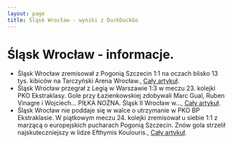 ```yaml
---
layout: page
title: Śląsk Wrocław - wyniki z DuckDuckGo
---
```

# Śląsk Wrocław - informacje.
  * Śląsk Wrocław zremisował z Pogonią Szczecin 1:1 na oczach blisko 13 tys. kibiców na Tarczyński Arena Wrocław., [Cały artykuł](https://gazetawroclawska.pl/blisko-13-tys-widzow-na-meczu-slask-wroclaw-pogon-szczecin-znajdz-siebie-na-trybunach/ar/c2p2-27344063).
  * Śląsk Wrocław przegrał z Legią w Warszawie 1:3 w meczu 23. kolejki PKO Ekstraklasy. Gole przy Łazienkowskiej zdobywali Marc Gual, Ruben Vinagre i Wojciech... PIŁKA NOŻNA. Śląsk II Wrocław w..., [Cały artykuł](https://gazetawroclawska.pl/sport/pilka-nozna/slask-wroclaw).
  * Śląsk Wrocław nie poddaje się w walce o utrzymanie w PKO BP Ekstraklasie. W piątkowym meczu 24. kolejki zremisował u siebie 1:1 z marzącą o europejskich pucharach Pogonią Szczecin. Znów gola strzelił najskuteczniejszy w lidze Efthymis Koulouris., [Cały artykuł](https://eurosport.tvn24.pl/pilka-nozna/pko-bp-ekstraklasa/2024-2025/slask-wroclaw-pogon-szczecin-wynik-i-relacja-z-meczu-24.-kolejki-pko-bp-ekstraklasy_sto20133392/story.shtml).
